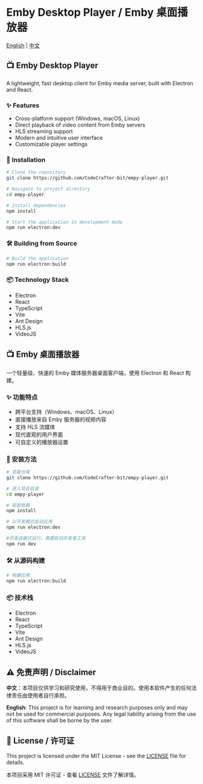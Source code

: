 # Emby Desktop Player / Emby 桌面播放器

[English](#english) | [中文](#chinese)

<a id="english"></a>
## 📺 Emby Desktop Player

A lightweight, fast desktop client for Emby media server, built with Electron and React.

### ✨ Features

- Cross-platform support (Windows, macOS, Linux)
- Direct playback of video content from Emby servers
- HLS streaming support
- Modern and intuitive user interface
- Customizable player settings

### 🚀 Installation

```bash
# Clone the repository
git clone https://github.com/CodeCrafter-bit/empy-player.git

# Navigate to project directory
cd empy-player

# Install dependencies
npm install

# Start the application in development mode
npm run electron:dev
```

### 🛠️ Building from Source

```bash
# Build the application
npm run electron:build
```

### 📦 Technology Stack

- Electron
- React
- TypeScript
- Vite
- Ant Design
- HLS.js
- VideoJS

<a id="chinese"></a>
## 📺 Emby 桌面播放器

一个轻量级、快速的 Emby 媒体服务器桌面客户端，使用 Electron 和 React 构建。

### ✨ 功能特点

- 跨平台支持（Windows、macOS、Linux）
- 直接播放来自 Emby 服务器的视频内容
- 支持 HLS 流媒体
- 现代直观的用户界面
- 可自定义的播放器设置

### 🚀 安装方法

```bash
# 克隆仓库
git clone https://github.com/CodeCrafter-bit/empy-player.git

# 进入项目目录
cd empy-player

# 安装依赖
npm install

# 以开发模式启动应用
npm run electron:dev

#开发这模式运行，需要启动开发者工具
npm run dev
```

### 🛠️ 从源码构建

```bash
# 构建应用
npm run electron:build
```

### 📦 技术栈

- Electron
- React
- TypeScript
- Vite
- Ant Design
- HLS.js
- VideoJS

## ⚠️ 免责声明 / Disclaimer

**中文**：本项目仅供学习和研究使用，不得用于商业目的。使用本软件产生的任何法律责任由使用者自行承担。

**English**: This project is for learning and research purposes only and may not be used for commercial purposes. Any legal liability arising from the use of this software shall be borne by the user.

## 📝 License / 许可证

This project is licensed under the MIT License - see the [LICENSE](LICENSE) file for details.

本项目采用 MIT 许可证 - 查看 [LICENSE](LICENSE) 文件了解详情。 